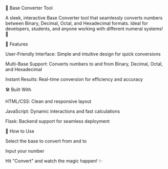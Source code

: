 🔢 Base Converter Tool

A sleek, interactive Base Converter tool that seamlessly converts numbers between Binary, Decimal, Octal, and Hexadecimal formats. Ideal for developers, students, and anyone working with different numeral systems! 🎉

👾 Features

User-Friendly Interface: Simple and intuitive design for quick conversions

Multi-Base Support: Converts numbers to and from Binary, Decimal, Octal, and Hexadecimal

Instant Results: Real-time conversion for efficiency and accuracy

🛠️ Built With

HTML/CSS: Clean and responsive layout

JavaScript: Dynamic interactions and fast calculations

Flask: Backend support for seamless deployment

📂 How to Use

Select the base to convert from and to

Input your number

Hit "Convert" and watch the magic happen! ✨
